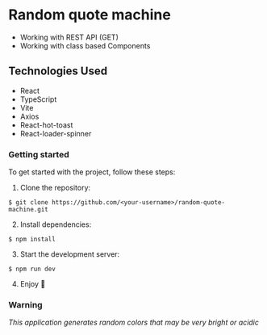# Random quote machine

- Working with REST API (GET)
- Working with class based Components

## Technologies Used

- React
- TypeScript
- Vite
- Axios
- React-hot-toast
- React-loader-spinner

### Getting started

To get started with the project, follow these steps:

1. Clone the repository:

`$ git clone https://github.com/<your-username>/random-quote-machine.git`

2. Install dependencies:

`$ npm install`

3. Start the development server:

`$ npm run dev`

4. Enjoy &#128640;

### Warning 

*This application generates random colors that may be very bright or acidic*
